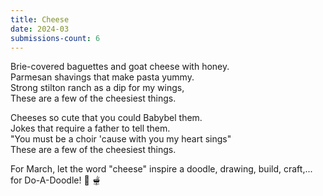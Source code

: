 ```yaml
---
title: Cheese
date: 2024-03
submissions-count: 6
---
```

Brie-covered baguettes and goat cheese with honey.\
Parmesan shavings that make pasta yummy.\
Strong stilton ranch as a dip for my wings,\
These are a few of the cheesiest things.

Cheeses so cute that you could Babybel them.\
Jokes that require a father to tell them.\
"You must be a choir 'cause with you my heart sings"\
These are a few of the cheesiest things.

For March, let the word "cheese" inspire a doodle, drawing, build, craft,... for Do-A-Doodle! 🧀 🫕
